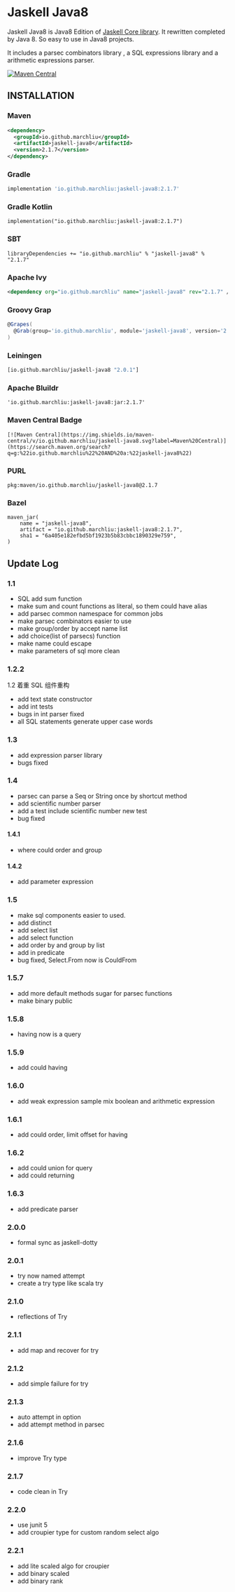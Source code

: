# Jaskell Java8

Jaskell Java8 is Java8 Edition of [Jaskell Core library](https://github.com/MarchLiu/jaskell-core). 
It rewritten completed by Java 8. So easy to use in Java8 projects.

It includes a parsec combinators library , a SQL expressions library and a arithmetic expressions parser.  


[![Maven Central](https://img.shields.io/maven-central/v/io.github.marchliu/jaskell-java8.svg?label=Maven%20Central)](https://search.maven.org/search?q=g:%22io.github.marchliu%22%20AND%20a:%22jaskell-java8%22)

## INSTALLATION

### Maven

```xml
<dependency>
  <groupId>io.github.marchliu</groupId>
  <artifactId>jaskell-java8</artifactId>
  <version>2.1.7</version>
</dependency>
```

### Gradle

```groovy
implementation 'io.github.marchliu:jaskell-java8:2.1.7'
```

### Gradle Kotlin

```
implementation("io.github.marchliu:jaskell-java8:2.1.7")
```

### SBT

```sbtshell
libraryDependencies += "io.github.marchliu" % "jaskell-java8" % "2.1.7"
```

### Apache Ivy

```xml
<dependency org="io.github.marchliu" name="jaskell-java8" rev="2.1.7" />
```

### Groovy Grap

```groovy
@Grapes(
  @Grab(group='io.github.marchliu', module='jaskell-java8', version='2.1.7')
)

```

### Leiningen

```clojure
[io.github.marchliu/jaskell-java8 "2.0.1"]
```

### Apache Bluildr

```
'io.github.marchliu:jaskell-java8:jar:2.1.7'
```

### Maven Central Badge

```
[![Maven Central](https://img.shields.io/maven-central/v/io.github.marchliu/jaskell-java8.svg?label=Maven%20Central)](https://search.maven.org/search?q=g:%22io.github.marchliu%22%20AND%20a:%22jaskell-java8%22)
```

### PURL

```
pkg:maven/io.github.marchliu/jaskell-java8@2.1.7
```

### Bazel

```
maven_jar(
    name = "jaskell-java8",
    artifact = "io.github.marchliu:jaskell-java8:2.1.7",
    sha1 = "6a405e182efbd5bf1923b5b83cbbc1890329e759",
)
```

## Update Log

### 1.1

 - SQL add sum function
 - make sum and count functions as literal, so them could have alias
 - add parsec common namespace for common jobs
 - make parsec combinators easier to use 
 - make group/order by accept name list
 - add choice(list of parsecs) function
 - make name could escape
 - make parameters of sql more clean
 
### 1.2.2

1.2 着重 SQL 组件重构

 - add text state constructor
 - add int tests
 - bugs in int parser fixed
 - all SQL statements generate upper case words
 
### 1.3
 
 - add expression parser library
 - bugs fixed

### 1.4
 
 - parsec can parse a Seq or String once by shortcut method
 - add scientific number parser
 - add a test include scientific number new test
 - bug fixed
 
#### 1.4.1

 - where could order and group
 
#### 1.4.2

 - add parameter expression
 
### 1.5

 - make sql components easier to used.
 - add distinct
 - add select list
 - add select function
 - add order by and group by list
 - add in predicate
 - bug fixed, Select.From now is CouldFrom
 
### 1.5.7

 - add more default methods sugar for parsec functions
 - make binary public
 
### 1.5.8

 - having now is a query
 
### 1.5.9
 
  - add could having
  
### 1.6.0

 - add weak expression sample mix boolean and arithmetic expression
 
### 1.6.1

 - add could order, limit offset for having
 
### 1.6.2

 - add could union for query
 - add could returning
 
### 1.6.3

 - add predicate parser

### 2.0.0

 - formal sync as jaskell-dotty

### 2.0.1

 - try now named attempt
 - create a try type like scala try

### 2.1.0

 - reflections of Try

### 2.1.1

 - add map and recover for try

### 2.1.2

 - add simple failure for try

### 2.1.3

 - auto attempt in option
 - add attempt method in parsec

### 2.1.6

 - improve Try type

### 2.1.7

 - code clean in Try

### 2.2.0

 - use junit 5
 - add croupier type for custom random select algo

### 2.2.1

 - add lite scaled algo for croupier
 - add binary scaled
 - add binary rank
